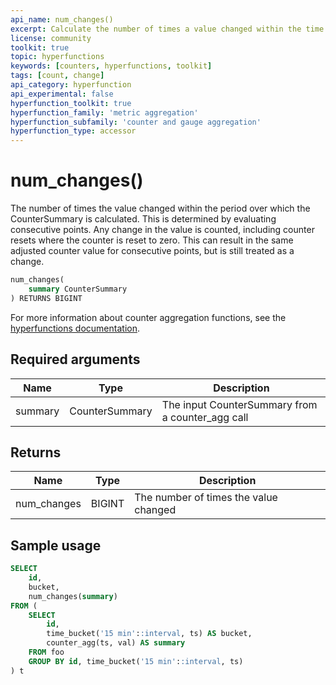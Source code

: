 ```yaml
---
api_name: num_changes()
excerpt: Calculate the number of times a value changed within the time period of a `CounterSummary`
license: community
toolkit: true
topic: hyperfunctions
keywords: [counters, hyperfunctions, toolkit]
tags: [count, change]
api_category: hyperfunction
api_experimental: false
hyperfunction_toolkit: true
hyperfunction_family: 'metric aggregation'
hyperfunction_subfamily: 'counter and gauge aggregation'
hyperfunction_type: accessor
---
```


# num_changes() <tag type="toolkit" content="Toolkit" />
The number of times the value changed within the period over which the
CounterSummary is calculated. This is determined by evaluating consecutive
points. Any change in the value is counted, including counter resets where the
counter is reset to zero. This can result in the same adjusted counter value for
consecutive points, but is still treated as a change.

```sql
num_changes(
    summary CounterSummary
) RETURNS BIGINT
```

For more information about counter aggregation functions, see the
[hyperfunctions documentation][hyperfunctions-counter-agg].

## Required arguments

|Name|Type|Description|
|-|-|-|
|summary|CounterSummary|The input CounterSummary from a counter_agg call|

## Returns

|Name|Type|Description|
|-|-|-|
|num_changes|BIGINT|The number of times the value changed|

## Sample usage

```sql
SELECT
    id,
    bucket,
    num_changes(summary)
FROM (
    SELECT
        id,
        time_bucket('15 min'::interval, ts) AS bucket,
        counter_agg(ts, val) AS summary
    FROM foo
    GROUP BY id, time_bucket('15 min'::interval, ts)
) t
```


[hyperfunctions-counter-agg]: /timescaledb/:currentVersion:/how-to-guides/hyperfunctions/counter-aggregation/
